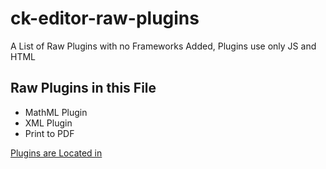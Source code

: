 # ck-editor-raw-plugins
A List of Raw Plugins with no Frameworks Added, Plugins use only JS and HTML

## Raw Plugins in this File

<ul>
<li>MathML Plugin</li>
<li>XML Plugin</li>
<li>Print to PDF</li>
</ul>

[Plugins are Located in](https://github.com/EonConsulting/ck-editor-raw-plugins/tree/master/ckeditor-dev/plugins)
